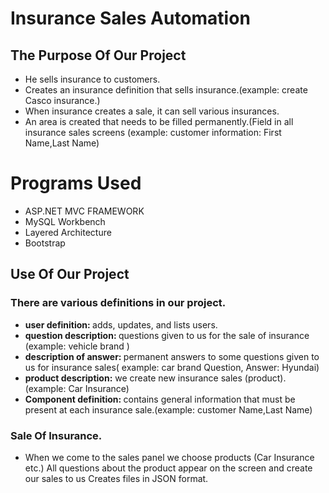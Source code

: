 # Insurance Sales Automation
## The Purpose Of Our Project
- He sells insurance to customers.
- Creates an insurance definition that sells insurance.(example: create Casco insurance.)
- When insurance creates a sale, it can sell various insurances.
- An area is created that needs to be filled permanently.(Field in all insurance sales screens (example: customer information: First Name,Last Name) 

# Programs Used
- ASP.NET MVC FRAMEWORK
- MySQL Workbench
- Layered Architecture
- Bootstrap

## Use Of Our Project
### There are various definitions in our project.
  - <b> user definition: </b> adds, updates, and lists users.
  - <b> question description: </b> questions given to us for the sale of insurance (example: vehicle brand )
  - <b> description of answer: </b> permanent answers to some questions given to us for insurance sales( example: car brand Question, Answer: Hyundai)
  - <b> product description:</b> we create new insurance sales (product).(example: Car Insurance)
  - <b>Component definition: </b> contains general information that must be present at each insurance sale.(example: customer Name,Last Name) 
### Sale Of Insurance.
  - When we come to the sales panel we choose products (Car Insurance etc.) All questions about the product appear on the screen and create our sales to us 
  Creates files in JSON format.
